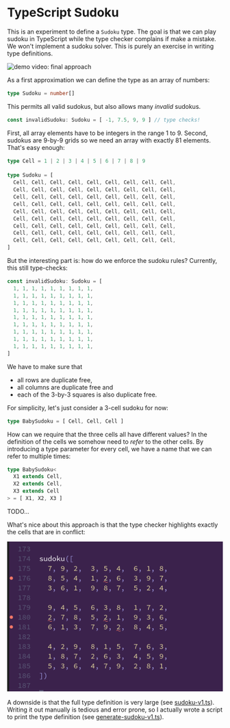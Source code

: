 # TypeScript Sudoku

This is an experiment to define a `Sudoku` type.
The goal is that we can play sudoku in TypeScript while the type checker complains if make a mistake.
We won't implement a sudoku solver.
This is purely an exercise in writing type definitions.

![demo video: final approach](./sudoku-v2-demo.gif)

As a first approximation we can define the type as an array of numbers:

```typescript
type Sudoku = number[]
```

This permits all valid sudokus, but also allows many *invalid* sudokus.

```typescript
const invalidSudoku: Sudoku = [ -1, 7.5, 9, 9 ] // type checks!
```
First, all array elements have to be integers in the range 1 to 9.
Second, sudokus are 9-by-9 grids so we need an array with exactly 81 elements.
That's easy enough:

```typescript
type Cell = 1 | 2 | 3 | 4 | 5 | 6 | 7 | 8 | 9

type Sudoku = [
  Cell, Cell, Cell, Cell, Cell, Cell, Cell, Cell, Cell,
  Cell, Cell, Cell, Cell, Cell, Cell, Cell, Cell, Cell,
  Cell, Cell, Cell, Cell, Cell, Cell, Cell, Cell, Cell,
  Cell, Cell, Cell, Cell, Cell, Cell, Cell, Cell, Cell,
  Cell, Cell, Cell, Cell, Cell, Cell, Cell, Cell, Cell,
  Cell, Cell, Cell, Cell, Cell, Cell, Cell, Cell, Cell,
  Cell, Cell, Cell, Cell, Cell, Cell, Cell, Cell, Cell,
  Cell, Cell, Cell, Cell, Cell, Cell, Cell, Cell, Cell,
  Cell, Cell, Cell, Cell, Cell, Cell, Cell, Cell, Cell,
]
```
But the interesting part is: how do we enforce the sudoku rules?
Currently, this still type-checks:

```typescript
const invalidSudoku: Sudoku = [
  1, 1, 1, 1, 1, 1, 1, 1, 1,
  1, 1, 1, 1, 1, 1, 1, 1, 1,
  1, 1, 1, 1, 1, 1, 1, 1, 1,
  1, 1, 1, 1, 1, 1, 1, 1, 1,
  1, 1, 1, 1, 1, 1, 1, 1, 1,
  1, 1, 1, 1, 1, 1, 1, 1, 1,
  1, 1, 1, 1, 1, 1, 1, 1, 1,
  1, 1, 1, 1, 1, 1, 1, 1, 1,
  1, 1, 1, 1, 1, 1, 1, 1, 1,
]
```

We have to make sure that

 * all rows are duplicate free, 
 * all columns are duplicate free and
 * each of the 3-by-3 squares is also duplicate free.

For simplicity, let's just consider a 3-cell sudoku for now:

```typescript
type BabySudoku = [ Cell, Cell, Cell ]
```
How can we require that the three cells all have different values?
In the definition of the cells we somehow need to *refer* to the other cells.
By introducing a type parameter for every cell, 
we have a name that we can refer to multiple times:

```typescript
type BabySudoku<
  X1 extends Cell,
  X2 extends Cell,
  X3 extends Cell
> = [ X1, X2, X3 ]
```

TODO...

What's nice about this approach is that the type checker highlights exactly the cells that are in conflict:

![demo: first approach](./sudoku_v1_demo.png)

A downside is that the full type definition is very large (see [sudoku-v1.ts](sudoku-v1.ts)).
Writing it out manually is tedious and error prone, 
so I actually wrote a script to print the type definition (see [generate-sudoku-v1.ts](generate-sudoku-v1.ts)).
